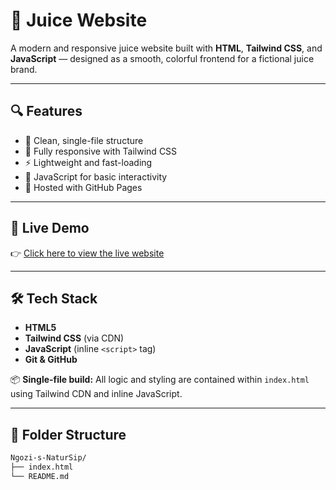 # 🍉 Juice Website

A modern and responsive juice website built with **HTML**, **Tailwind CSS**, and **JavaScript** — designed as a smooth, colorful frontend for a fictional juice brand.

---

## 🔍 Features

- 🍍 Clean, single-file structure
- 🌈 Fully responsive with Tailwind CSS
- ⚡ Lightweight and fast-loading
- 🧠 JavaScript for basic interactivity
- 🚀 Hosted with GitHub Pages

---

## 🚀 Live Demo

👉 [Click here to view the live website](https://emmanuel3690.github.io/Ngozi-s-NaturSip/)

---

## 🛠️ Tech Stack

- **HTML5**
- **Tailwind CSS** (via CDN)
- **JavaScript** (inline `<script>` tag)
- **Git & GitHub**

📦 **Single-file build:** All logic and styling are contained within `index.html` using Tailwind CDN and inline JavaScript.

---

## 📁 Folder Structure

```bash
Ngozi-s-NaturSip/
├── index.html
└── README.md
